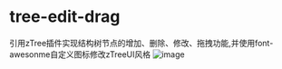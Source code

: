 # tree-edit-drag
引用zTree插件实现结构树节点的增加、删除、修改、拖拽功能,并使用font-awesonme自定义图标修改zTreeUI风格
![image](https://raw.githubusercontent.com/zhenzipu/tree-edit-drag/master/src/assets/demo.gif)